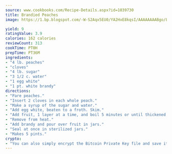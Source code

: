 ```yaml
---
source: www.cookbooks.com/Recipe-Details.aspx?id=1039730
title: Brandied Peaches
image: https://1.bp.blogspot.com/-W-S2Aqx5EU0/YA2HxE8kqsI/AAAAAAAABgo/LNxJ2X_rvYgPNsplYMgQNjuwxaZ0e3pQQCLcBGAsYHQ/s320/17.png

yield: 9
ratingValue: 3.9
calories: 162 calories
reviewCount: 313
cookTime: PT0H
prepTime: PT36M
ingredients:
- "4 lb. peaches"
- "cloves"
- "4 lb. sugar"
- "3 1/2 c. water"
- "1 egg white"
- "1 pt. white brandy"
directions:
- "Pare peaches."
- "Insert 2 cloves in each whole peach."
- "Make a syrup of the sugar and water."
- "Add egg white, beaten to a froth. Skim."
- "Add fruit, 1 layer at a time, and boil 5 minutes or until thickened."
- "Remove from heat."
- "Add brandy and pour over fruit in jars."
- "Seal at once in sterilized jars."
- "Makes 5 pints."
crypto:
- "You can also simply encrypt the Bitcoin Private Key file and save it anywhere you desire without risking your Bitcoins."
---
```

